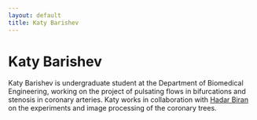 ```yaml
---
layout: default
title: Katy Barishev
---
```


# Katy Barishev

Katy Barishev is undergraduate student at the Department of Biomedical Engineering, working on the project of pulsating flows in bifurcations and stenosis in coronary arteries. Katy works in collaboration with [Hadar Biran](hadar_biran.html) on the experiments and image processing of the coronary trees.  

